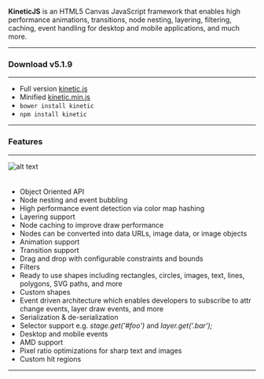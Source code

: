 <p class="lead">
	<strong>KineticJS</strong> is an HTML5 Canvas JavaScript framework that enables high performance animations, transitions, node nesting, layering, filtering, caching, event handling for desktop and mobile applications, and much more.
</p>

<hr/>
<h3>Download v5.1.9</h3>
<hr/>

* Full version [kinetic.js](https://cdn.rawgit.com/lavrton/KineticJS/v5.1.9/kinetic.js)
* Minified [kinetic.min.js](https://cdn.rawgit.com/lavrton/KineticJS/v5.1.9/kinetic.min.js)
* `bower install kinetic`
* `npm install kinetic`

<hr/>
<h3>Features</h3>
<hr/>

<img src="img/app-thumbs.png" alt="alt text" class="img-responsive pull-right"  style="margin-bottom:20px;">

* Object Oriented API
* Node nesting and event bubbling
* High performance event detection via color map hashing
* Layering support
* Node caching to improve draw performance
* Nodes can be converted into data URLs, image data, or image objects
* Animation support
* Transition support
* Drag and drop with configurable constraints and bounds
* Filters
* Ready to use shapes including rectangles, circles, images, text, lines, polygons, SVG paths, and more
* Custom shapes
* Event driven architecture which enables developers to subscribe to attr change events, layer draw events, and more
* Serialization & de-serialization
* Selector support e.g. _stage.get('#foo')_ and _layer.get('.bar');_
* Desktop and mobile events
* AMD support
* Pixel ratio optimizations for sharp text and images
* Custom hit regions

<div class="clear"></div>
<hr/>

<!-- Google Code -->
<script type="text/javascript">
var google_conversion_id = 983836026;
var google_custom_params = window.google_tag_params;
var google_remarketing_only = true;
</script>

<script type="text/javascript" src="//www.googleadservices.com/pagead/conversion.js">
</script>
<noscript>
<div style="display:inline;">
<img height="1" width="1" style="border-style:none;" alt="" src="//googleads.g.doubleclick.net/pagead/viewthroughconversion/983836026/?value=0&amp;guid=ON&amp;script=0"/>
</div>
</noscript>